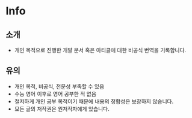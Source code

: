 # Info

## 소개
- 개인 목적으로 진행한 개발 문서 혹은 아티클에 대한 비공식 번역을 기록합니다.

## 유의
- 개인 목적, 비공식, 전문성 부족할 수 있음
- 수능 영어 이후로 영어 공부한 적 없음
- 철저하게 개인 공부 목적이기 때문에 내용의 정합성은 보장하지 않습니다.
- 모든 글의 저작권은 원저작자에게 있습니다.